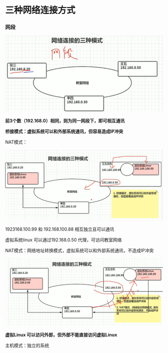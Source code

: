 # 三种网络连接方式

### 网段

![image-20221127212809367](images/image-20221127212809367.png)

**前3个数（192.168.0）相同，则为同一网段下，即可相互通讯**

**桥接模式：虚拟系统可以和外部系统通讯，但容易造成IP冲突**

NAT模式：

![image-20221127212824290](images/image-20221127212824290.png)

1923168.100.99 和 192.168.100.88 相互独立且可以通讯

虚拟系统linux 可以通过192.168.0.50 代理，可访问教室网络

NAT模式：网络地址转换模式，虚拟系统可以和外部系统通讯，不造成IP冲突

![image-20221127212831173](images/image-20221127212831173.png)

**虚拟Linux 可以访问外部，但外部不能直接访问虚拟Linux**

主机模式：独立的系统